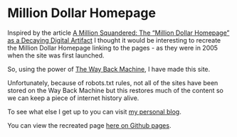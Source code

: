 # Million Dollar Homepage

Inspired by the article [A Million Squandered: The “Million Dollar Homepage” as a Decaying Digital Artifact](http://lil.law.harvard.edu/blog/2017/07/21/a-million-squandered-the-million-dollar-homepage-as-a-decaying-digital-artifact/) I thought it would be interesting to recreate the Million Dollar Homepage linking to the pages - as they were in 2005 when the site was first launched.

So, using the power of [The Way Back Machine](https://archive.org/web/), I have made this site.

Unfortunately, because of robots.txt rules, not all of the sites have been stored on the Way Back Machine but this restores much of the content so we can keep a piece of internet history alive.

To see what else I get up to you can visit [my personal blog](https://www.binarymoon.co.uk).

You can view the recreated page [here on Github pages](https://binarymoon.github.io/MillionDollarHomepage/).
